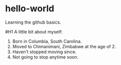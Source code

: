 # hello-world
Learning the github basics. 

#H1 A little bit about myself:

1. Born in Columbia, South Carolina.
2. Moved to Chimanimani, Zimbabwe at the age of 2.
3. Haven't stopped moving since.
4. Not going to stop anytime soon. 
